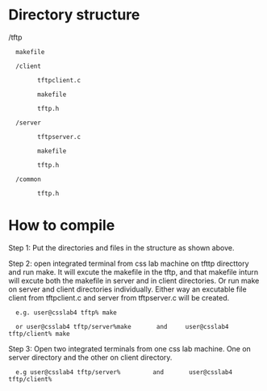 # Directory structure

/tftp 
      
      makefile
      
      /client
    
            tftpclient.c
         
            makefile 
            
            tftp.h
         
      /server
    
            tftpserver.c
         
            makefile
            
            tftp.h
         
      /common
    
            tftp.h
            
 # How to compile
 Step 1: Put the directories and files in the structure as shown above.
 
 Step 2: open integrated terminal from css lab machine on tfttp directtory and run make. It will excute the makefile in the tftp, and that makefile inturn will excute both the makefile in server and in client directories. Or run make on server and client directories individually. Either way an excutable file client from tftpclient.c and server from tftpserver.c will be created. 
      
      e.g. user@csslab4 tftp% make 
      
      or user@csslab4 tftp/server%make       and     user@csslab4 tftp/client% make
   
Step 3: Open two integrated terminals from one css lab machine. One on server directory and the other on client directory.

      e.g user@csslab4 tftp/server%         and       user@csslab4 tftp/client%
